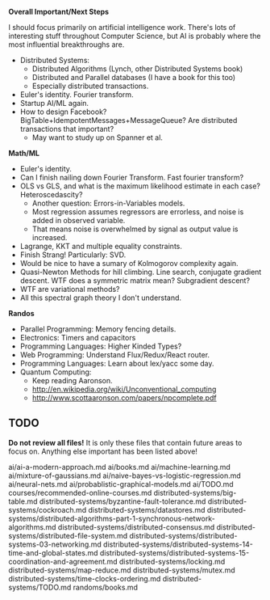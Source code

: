 **Overall Important/Next Steps**

I should focus primarily on artificial intelligence work. There's lots
of interesting stuff throughout Computer Science, but AI is probably
where the most influential breakthroughs are.

* Distributed Systems:
    * Distributed Algorithms (Lynch, other Distributed Systems book)
    * Distributed and Parallel databases (I have a book for this too)
    * Especially distributed transactions.
* Euler's identity. Fourier transform.
* Startup AI/ML again.
* How to design Facebook? BigTable+IdempotentMessages+MessageQueue?
  Are distributed transactions that important?
    * May want to study up on Spanner et al.

**Math/ML**

* Euler's identity.
* Can I finish nailing down Fourier Transform. Fast fourier transform?
* OLS vs GLS, and what is the maximum likelihood estimate in each
  case? Heteroscedascity?
    * Another question: Errors-in-Variables models.
    * Most regression assumes regressors are errorless, and noise is
      added in observed variable.
    * That means noise is overwhelmed by signal as output value is
      increased.
* Lagrange, KKT and multiple equality constraints.
* Finish Strang! Particularly: SVD.
* Would be nice to have a sumary of Kolmogorov complexity again.
* Quasi-Newton Methods for hill climbing. Line search, conjugate
  gradient descent. WTF does a symmetric matrix mean? Subgradient
  descent?
* WTF are variational methods?
* All this spectral graph theory I don't understand.

**Randos**

* Parallel Programming: Memory fencing details.
* Electronics: Timers and capacitors
* Programming Languages: Higher Kinded Types?
* Web Programming: Understand Flux/Redux/React router.
* Programming Languages: Learn about lex/yacc some day.
* Quantum Computing:
    * Keep reading Aaronson.
    * http://en.wikipedia.org/wiki/Unconventional_computing
    * http://www.scottaaronson.com/papers/npcomplete.pdf

## TODO

**Do not review all files!** It is only these files that contain
future areas to focus on. Anything else important has been listed
above!

ai/ai-a-modern-approach.md
ai/books.md
ai/machine-learning.md
ai/mixture-of-gaussians.md
ai/naive-bayes-vs-logistic-regression.md
ai/neural-nets.md
ai/probablistic-graphical-models.md
ai/TODO.md
courses/recommended-online-courses.md
distributed-systems/big-table.md
distributed-systems/byzantine-fault-tolerance.md
distributed-systems/cockroach.md
distributed-systems/datastores.md
distributed-systems/distributed-algorithms-part-1-synchronous-network-algorithms.md
distributed-systems/distributed-consensus.md
distributed-systems/distributed-file-system.md
distributed-systems/distributed-systems-03-networking.md
distributed-systems/distributed-systems-14-time-and-global-states.md
distributed-systems/distributed-systems-15-coordination-and-agreement.md
distributed-systems/locking.md
distributed-systems/map-reduce.md
distributed-systems/mutex.md
distributed-systems/time-clocks-ordering.md
distributed-systems/TODO.md
randoms/books.md
